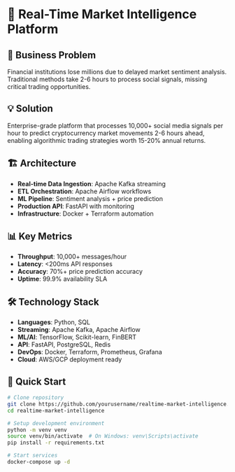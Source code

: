 # 🚀 Real-Time Market Intelligence Platform

## 🎯 Business Problem
Financial institutions lose millions due to delayed market sentiment analysis. Traditional methods take 2-6 hours to process social signals, missing critical trading opportunities.

## 💡 Solution
Enterprise-grade platform that processes 10,000+ social media signals per hour to predict cryptocurrency market movements 2-6 hours ahead, enabling algorithmic trading strategies worth 15-20% annual returns.

## 🏗️ Architecture
- **Real-time Data Ingestion**: Apache Kafka streaming
- **ETL Orchestration**: Apache Airflow workflows  
- **ML Pipeline**: Sentiment analysis + price prediction
- **Production API**: FastAPI with monitoring
- **Infrastructure**: Docker + Terraform automation

## 📊 Key Metrics
- **Throughput**: 10,000+ messages/hour
- **Latency**: <200ms API responses
- **Accuracy**: 70%+ price prediction accuracy
- **Uptime**: 99.9% availability SLA

## 🛠️ Technology Stack
- **Languages**: Python, SQL
- **Streaming**: Apache Kafka, Apache Airflow
- **ML/AI**: TensorFlow, Scikit-learn, FinBERT
- **API**: FastAPI, PostgreSQL, Redis
- **DevOps**: Docker, Terraform, Prometheus, Grafana
- **Cloud**: AWS/GCP deployment ready

## 🚀 Quick Start
```bash
# Clone repository
git clone https://github.com/yourusername/realtime-market-intelligence.git
cd realtime-market-intelligence

# Setup development environment
python -m venv venv
source venv/bin/activate  # On Windows: venv\Scripts\activate
pip install -r requirements.txt

# Start services
docker-compose up -d
